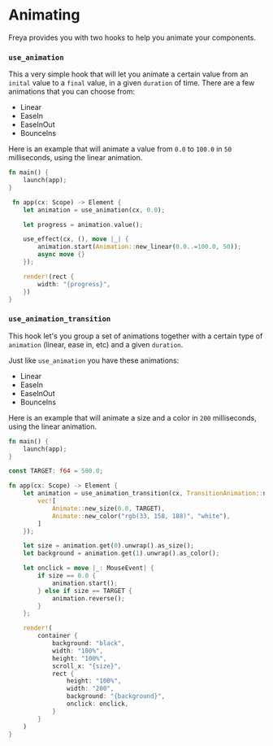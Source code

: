 # Animating

Freya provides you with two hooks to help you animate your components.

### `use_animation`

This a very simple hook that will let you animate a certain value from an `inital` value to a `final` value, in a given `duration` of time. There are a few animations that you can choose from:

- Linear
- EaseIn
- EaseInOut
- BounceIns

Here is an example that will animate a value from `0.0` to `100.0` in `50` milliseconds, using the linear animation.

```rust
fn main() {
    launch(app);
}

 fn app(cx: Scope) -> Element {
    let animation = use_animation(cx, 0.0);

    let progress = animation.value();

    use_effect(cx, (), move |_| {
        animation.start(Animation::new_linear(0.0..=100.0, 50));
        async move {}
    });

    render!(rect {
        width: "{progress}",
    })
}
```

### `use_animation_transition`

This hook let's you group a set of animations together with a certain type of `animation` (linear, ease in, etc) and a given `duration`.

Just like `use_animation` you have these animations:

- Linear
- EaseIn
- EaseInOut
- BounceIns

Here is an example that will animate a size and a color in `200` milliseconds, using the linear animation.

```rust
fn main() {
    launch(app);
}

const TARGET: f64 = 500.0;

fn app(cx: Scope) -> Element {
    let animation = use_animation_transition(cx, TransitionAnimation::new_sine_in_out(200), || {
        vec![
            Animate::new_size(0.0, TARGET),
            Animate::new_color("rgb(33, 158, 188)", "white"),
        ]
    });

    let size = animation.get(0).unwrap().as_size();
    let background = animation.get(1).unwrap().as_color();

    let onclick = move |_: MouseEvent| {
        if size == 0.0 {
            animation.start();
        } else if size == TARGET {
            animation.reverse();
        }
    };

    render!(
        container {
            background: "black",
            width: "100%",
            height: "100%",
            scroll_x: "{size}",
            rect {
                height: "100%",
                width: "200",
                background: "{background}",
                onclick: onclick,
            }
        }
    )
}
```

